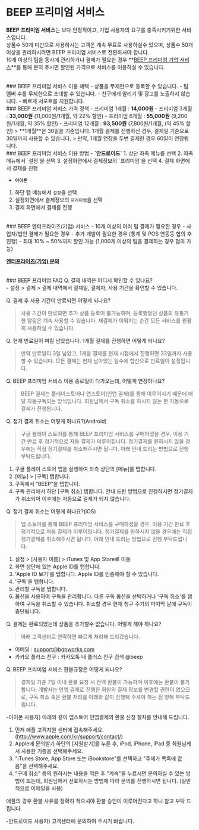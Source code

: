 # BEEP 프리미엄 서비스

**BEEP 프리미엄 서비스**는 보다 안정적이고, 기업 사용자의 요구를 충족시키기위한 서비스입니다.<br/>
상품수 50개 미만으로 사용하시는 고객은 계속 무료로 사용하실수 있으며, 상품수 50개 이상을 관리하시려면 BEEP 프리미엄 서비스로 전환하셔야 합니다.<br/>
10개 이상의 팀을 동시에 관리하거나 결제가 필요한 경우 **[BEEP 프리미엄 기업 서비스](https://docs.google.com/forms/d/1DOHecO-1xbndQIck90HuNhBJoJuh9Ez0pALEgWLZU7Q)**를 통해 문의 주시면 할인된 가격으로 서비스를 이용하실 수 있습니다.

<br/>
### BEEP 프리미엄 서비스 이용 혜택
 - 상품을 무제한으로 등록할 수 있습니다.
 - 팀 멤버 수를 무제한으로 초대할 수 있습니다.
 - 친구에게 알리기 및 광고를 노출하지 않습니다.
 - 빠르게 서포트를 지원합니다.

<br/>
### BEEP 프리미엄 서비스 가격 정책
 -  프리미엄 1개월 : <b>14,000원</b>
 -  프리미엄 3개월 : <b>33,000원</b> (11,000원/1개월, 약 22% 할인)
 -  프리미엄 6개월 : <b>55,000원</b> (9,200원/1개월, 약 35% 할인)
 -  프리미엄 12개월 : <b>93,500원</b> (7,800원/1개월, (약 45% 할인)
 > **1개월**은 30일을 기준입니다. 1개월 결제를 진행하신 경우, 결제일 기준으로 30일까지 사용할 수 있습니다.
 > 만약, 1개월 연장을 두번 결제한 경우 60일이 연장됩니다.

<br/>
### BEEP 프리미엄 서비스 이용 방법
 - <b>`안드로이드`</b>
  1. 상단 좌측 메뉴를 선택
  2. 좌측 메뉴에서 `설정`을 선택
  3. 설정화면에서 결제정보의 `프리미엄`을 선택
  4. 결제 화면에서 결제를 진행

 - <b>`아이폰`</b>
  1. 하단 탭 메뉴에서 `설정`을 선택
  2. 설정화면에서 결제정보의 `프리미엄`을 선택
  3. 결제 화면에서 결제를 진행

<br/>
### BEEP 엔터프라이즈(기업) 서비스
 - 10개 이상의 여러 팀 결제가 필요한 경우
 - 사업자/법인 결제가 필요한 경우
 - 추가 개발이 필요한 경우 (통계 및 POS 연동등 협의 후 진행)
 - 최대 10% ~ 50%까지 할인 가능 (1,000개 이상의 팀을 결제하는 경우 협의 가능)

 **[엔터프라이즈(기업) 문의](https://docs.google.com/forms/d/1DOHecO-1xbndQIck90HuNhBJoJuh9Ez0pALEgWLZU7Q)**

<br/>
### BEEP 프리미엄 FAQ
Q. 결제 내역은 어디서 확인할 수 있나요?<br/>
- 설정 > 결제 > 결제 내역에서 결제일, 결제자, 사용 기간을 확인할 수 있습니다.

Q. 결제 후 사용 기간이 만료되면 어떻게 되나요?<br/>
> 사용 기간이 만료되면 추가 상품 등록이 불가능하며, 등록했었던 상품의 유통기한 알림은 계속 사용할 수 있습니다.
재결제가 이뤄지는 순간 모든 서비스를 원활히 사용하실 수 있습니다.

Q. 현재 만료일이 며칠 남았습니다. 1개월 결제를 진행하면 어떻게 되나요?<br/>
> 만약 만료일이 3일 남았고, 1개월 결제를 현재 시점에서 진행하면 33일까지 사용할 수 있습니다. 모든 결제는 현재 남아있는 일수에 합산으로 만료일이 설정됩니다.

Q. BEEP 프리미엄 서비스 이용 종료일이 다가오는데, 어떻게 연장하나요?<br/>
> BEEP 결제는 플레이스토어나 앱스토어(인앱 결제)를 통해 이루어지기 때문에 매달 자동구독되는 방식입니다. 회원님께서 구독 취소를 하시지 않는 한 자동으로 결제가 진행됩니다.

Q. 정기 결제 취소는 어떻게 하나요?(Android)<br/>
> 구글 플레이 스토어를 통해 BEEP 프리미엄 서비스를 구매하셨을 경우, 이용 기간 만료 후 정기적으로 자동 결제가 이루어집니다. 정기결제를 원하시지 않을 경우에는 직접 정기결제를 취소해주시면 됩니다. 아래 안내 드리는 방법으로 진행 부탁드립니다.

1. 구글 플레이 스토어 앱을 실행하여 좌측 상단의 [메뉴]를 탭합니다.
2. [메뉴] > [구독] 탭합니다.
3. 구독에서 “BEEP”을 탭합니다.
4. 구독 관리에서 하단 [구독 취소] 탭합니다.
안내 드린 방법으로 진행하시면 정기결제가 취소되어 이후에는 자동으로 결제가 되지 않습니다.

Q. 정기 결제 취소는 어떻게 하나요?(iOS)<br/>
> 앱 스토어를 통해 BEEP 프리미엄 서비스를 구매하셨을 경우, 이용 기간 만료 후 정기적으로 자동 결제가 이루어집니다. 정기결제를 원하시지 않을 경우에는 직접 정기결제를 취소해주시면 됩니다. 아래 안내 드리는 방법으로 진행 부탁드립니다.

1) 설정 > [사용자 이름] > iTunes 및 App Store로 이동
2) 화면 상단에 있는 Apple ID를 탭합니다.
3) 'Apple ID 보기'를 탭합니다. Apple ID를 인증해야 할 수 있습니다.
4) '구독'을 탭합니다.
5) 관리할 구독을 탭합니다.
6) 옵션을 사용하여 구독을 관리합니다. 다른 구독 옵션을 선택하거나 '구독 취소'를 탭하여 구독을 취소할 수 있습니다. 취소할 경우 현재 청구 주기의 마지막 날에 구독이 중단됩니다.

Q. 결제는 완료되었는데 상품을 추가할수 없습니다. 어떻게 해야 하나요?<br/>
> 아래 고객센터로 연락하면 빠르게 처리해 드리겠습니다.
 - 이메일 : support@bgpworks.com
 - 카카오 플러스 친구 : 카카오톡 내 플러스 친구 검색 @beep
 
Q. BEEP 프리미엄 서비스 환불규정은 어떻게 되나요?
> 결제일 기준 7일 이내 환불 요청 시 전액 환불이 가능하며 이후에는 환불이 불가합니다. 개발사는 인앱 결제로 진행한 회원의 결제 정보를 변경할 권한이 없으므로, 구독 취소 혹은 환불 처리를 아래와 같이 진행해 주셔야 하는 점 양해 부탁드립니다.

 -아이폰 사용자) 
 아래와 같이 앱스토어 인앱결제의 환불 신청 절차를 안내해 드립니다.
1) 먼저 애플 고객지원 센터에 접속해주세요. (http://www.apple.com/kr/support/contact/)
2) Apple에 문의받기 하단의 [지원받기]를 누른 후, iPod, iPhone, iPad 중 회원님께서 사용한 기종을 선택해주세요.
3) "iTunes Store, App Store 또는 iBookstore"를 선택하고 "주제가 목록에 없음"을 선택해주세요.
4) "구매 취소" 등의 원하시는 내용을 적은 후 "계속"을 누르시면 문의하실 수 있는 방법이 뜨는데, 회원님께서 선호하시는 방법에 따라 문의를 진행하시면 됩니다. (일반적으로 이메일을 사용)

애플의 경우 환불 사유를 정확히 적으셔야 환불 승인이 이루어진다고 하니 참고 부탁 드립니다.
 
 -안드로이드 사용자)
 고객센터에 문의하여 주시기 바랍니다.






